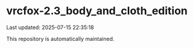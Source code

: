 # vrcfox-2.3_body_and_cloth_edition

Last updated: 2025-07-15 22:35:18

This repository is automatically maintained.
